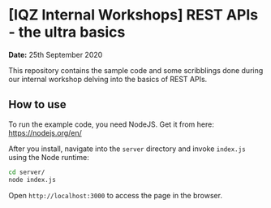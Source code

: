 # [IQZ Internal Workshops] REST APIs - the ultra basics

**Date:** 25th September 2020

This repository contains the sample code and some scribblings done during our internal workshop delving into the basics of REST APIs.

## How to use

To run the example code, you need NodeJS. Get it from here: https://nodejs.org/en/

After you install, navigate into the `server` directory and invoke `index.js` using the Node runtime:

```bash
cd server/
node index.js
```

Open `http://localhost:3000` to access the page in the browser.